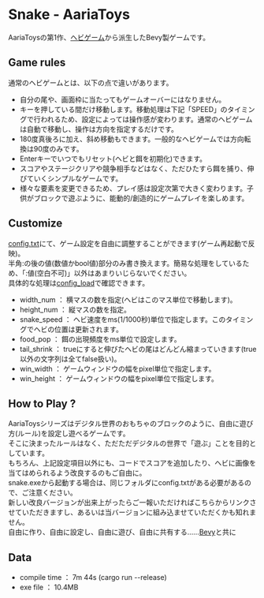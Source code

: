 # Snake - AariaToys
AariaToysの第1作、[ヘビゲーム](https://github.com/marcusbuffett/bevy_snake)から派生したBevy製ゲームです。

## Game rules
  通常のヘビゲームとは、以下の点で違いがあります。
- 自分の尾や、画面枠に当たってもゲームオーバーにはなりません。  
- キーを押している間だけ移動します。移動処理は下記「SPEED」のタイミングで行われるため、設定によっては操作感が変わります。通常のヘビゲームは自動で移動し、操作は方向を指定するだけです。  
- 180度真後ろに加え、斜め移動もできます。一般的なヘビゲームでは方向転換は90度のみです。  
- Enterキーでいつでもリセット(ヘビと餌を初期化)できます。  
- スコアやステージクリアや競争相手などはなく、ただひたすら餌を捕り、伸びていくシンプルなゲームです。  
- 様々な要素を変更できるため、プレイ感は設定次第で大きく変わります。子供がブロックで遊ぶように、能動的/創造的にゲームプレイを楽しめます。

## Customize
[config.txt](https://github.com/Aariar/snake/blob/main/config.txt)にて、ゲーム設定を自由に調整することができます(ゲーム再起動で反映)。  
半角:の後の値(数値かbool値)部分のみ書き換えます。簡易な処理をしているため、「:値(空白不可)」以外はあまりいじらないでください。  
具体的な処理は[config_load](https://github.com/Aariar/snake/blob/main/src/main.rs)で確認できます。  

- width_num ： 横マスの数を指定(ヘビはこのマス単位で移動します)。
- height_num ： 縦マスの数を指定。
- snake_speed ： ヘビ速度をms(1/1000秒)単位で指定します。このタイミングでヘビの位置は更新されます。
- food_pop ： 餌の出現頻度をms単位で設定します。
- tail_shrink ： trueにすると伸びたヘビの尾はどんどん縮まっていきます(true以外の文字列は全てfalse扱い)。
- win_width ： ゲームウィンドウの幅をpixel単位で指定します。
- win_height ： ゲームウィンドウの幅をpixel単位で指定します。

## How to Play ?
AariaToysシリーズはデジタル世界のおもちゃのブロックのように、自由に遊び方(ルール)を設定し遊べるゲームです。  
そこに決まったルールはなく、ただただデジタルの世界で「遊ぶ」ことを目的としています。  
もちろん、上記設定項目以外にも、コードでスコアを追加したり、ヘビに画像を当てはめられるよう改良するのもご自由に。  
snake.exeから起動する場合は、同じフォルダにconfig.txtがある必要があるので、ご注意ください。  
新しい改良バージョンが出来上がったらご一報いただければこちらからリンクさせていただきますし、あるいは当バージョンに組み込ませていただくかも知れません。  
自由に作り、自由に設定し、自由に遊び、自由に共有する……[Bevy](https://bevyengine.org/)と共に

## Data
- compile time ： 7m 44s (cargo run --release)  
- exe file ： 10.4MB
